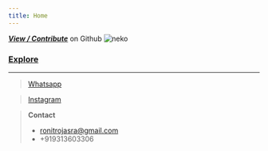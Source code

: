 ```yaml
---
title: Home
---
```

[***View / Contribute***](https://github.com/ronitrojasara/ronitrojasara.github.io)
on Github
![neko](https://ronitrojasara.github.io/webmage.svg)

### [Explore](https://ronitrojasara.github.io/posts/)

___

> [Whatsapp](https://wa.me/+919313603306)

> [Instagram](https://www.instagram.com/_8023672/)

> **Contact**
> - ronitrojasra@gmail.com
> - +919313603306
